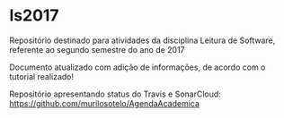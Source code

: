 ﻿# ls2017
Repositório destinado para atividades da disciplina Leitura de Software, referente ao segundo semestre do ano de 2017

Documento atualizado com adição de informações, de acordo com o tutorial realizado!

Repositório apresentando status do Travis e SonarCloud: https://github.com/murilosotelo/AgendaAcademica
